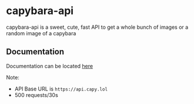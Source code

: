 
# capybara-api

capybara-api is a sweet, cute, fast API to get a whole bunch of images or a random image of a capybara

## Documentation
Documentation can be located [here](https://capy.lol#documentation)

Note: 
- API Base URL is `https://api.capy.lol`
- 500 requests/30s
